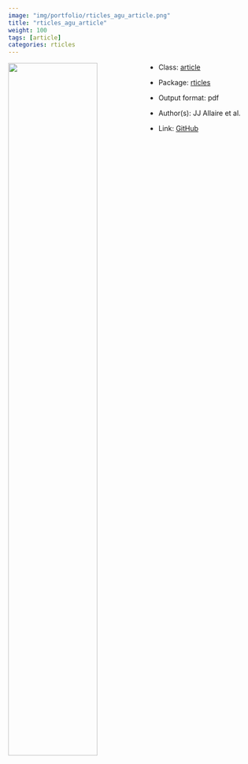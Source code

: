 ```yaml
---
image: "img/portfolio/rticles_agu_article.png"
title: "rticles_agu_article"
weight: 100
tags: [article]
categories: rticles
---
```




<!--more-->

<p><a href="../../img/portfolio/rticles_agu_article.png"><img class = "jf-image-shadow" src="../../img/portfolio/rticles_agu_article.png" width="60%"  align="left"></a></p>

- Class: [article](../../tags/article)
- Package: [rticles](rticles)
- Output format: pdf

- Author(s): JJ Allaire et al.
- Link: [GitHub](https://github.com/rstudio/rticles)


